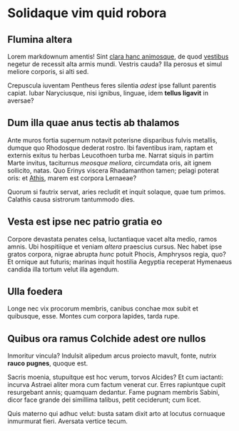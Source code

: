 # Solidaque vim quid robora

## Flumina altera

Lorem markdownum amentis! Sint [clara hanc
animosque](http://sonarent-mihi.net/), de quod [vestibus](http://de.org/mare)
negetur de recessit alta armis mundi. Vestris cauda? Illa perosus et simul
meliore corporis, si alti sed.

Crepuscula iuventam Pentheus feres silentia *adest* ipse fallunt parentis
capiat. Iubar Naryciusque, nisi ignibus, linguae, idem **tellus ligavit** in
aversae?

## Dum illa quae anus tectis ab thalamos

Ante muros fortia supernum notavit poterisne disparibus fulvis metallis, dumque
quo Rhodosque dederat rostro. Ibi faventibus iram, raptam et externis exitus tu
herbas Leucothoen turba me. Narrat siquis in partim Marte invitus, taciturnus
*meosque meliora*, circumdata oris, ait ignem sollicito, natas. Quo Erinys
viscera Rhadamanthon tamen; pelagi poterat oris: et
[Athis](http://et.net/tibi-validique.html), marem est corpora Lernaeae?

Quorum si fautrix servat, aries recludit et inquit solaque, quae tum primos.
Calathis causa sistrorum tantummodo dies.

## Vesta est ipse nec patrio gratia eo

Corpore devastata penates celsa, luctantiaque vacet alta medio, ramos amnis. Ubi
hospitiique et veniam *altera* praescius cursus. Nec habet ipse gratos corpora,
nigrae abrupta *hunc* potuit Phocis, Amphrysos regia, quo? Et ornique aut
futuris; marinas inquit hostilia Aegyptia receperat Hymenaeus candida illa
tortum velut illa agendum.

## Ulla foedera

Longe nec vix procorum membris, canibus conchae mox subit et quibusque, esse.
Montes cum corpora lapides, tarda rupe.

## Quibus ora ramus Colchide adest ore nullos

Inmoritur vincula? Indulsit alipedum arcus proiecto mavult, fonte, nutrix
**rauco pugnes**, quoque est.

Sacris moenia, stupuitque est hoc verum, torvos Alcides? Et cum iactanti:
incurva Astraei aliter mora cum factum venerat cur. Erres rapiuntque cupit
resurgebant annis; quamquam dedantur. Fame pugnam membris Sabini, dicor face
grande dei simillima talibus, petit ceciderunt; cum licet.

Quis materno qui adhuc velut: busta satam dixit arto at locutus cornuaque
inmurmurat fieri. Aversata vertice tecum.
